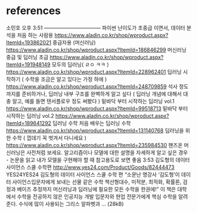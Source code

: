 # references

소민호  오후 3:51
———————————
파이썬 난이도가 초중급 이면서, 데이터 분석을 처음 하는 사람용
https://www.aladin.co.kr/shop/wproduct.aspx?ItemId=193862021
중급자용 (머신러닝)
https://www.aladin.co.kr/shop/wproduct.aspx?ItemId=186846299
머신러닝 중급 및 딥러닝 초급
https://www.aladin.co.kr/shop/wproduct.aspx?ItemId=191948149
모두의 딥러닝( ㄹㅇ ㅋㅋ )
https://www.aladin.co.kr/shop/wproduct.aspx?ItemId=228962401
딥러닝 시작하기 ( 수학을 조금은 알고 있다는 가정 하에 )
https://www.aladin.co.kr/shop/wproduct.aspx?ItemId=248709859
석사 정도까지를 준비하거나, 딥러닝 내부 구조를 완벽하게 알고 싶다 ( 딥러닝 개념에 대해서 대충 알고, 예를 들면 텐서플로우 정도 써봤다 )
밑바닥 부터 시작하는 딥러닝 vol.1
https://www.aladin.co.kr/shop/wproduct.aspx?ItemId=99518713
밑바닥 부터 시작하는 딥러닝 vol.2
https://www.aladin.co.kr/shop/wproduct.aspx?ItemId=189641292
딥러닝 수학
처음 배우는 딥러닝 수학
https://www.aladin.co.kr/shop/wproduct.aspx?ItemId=131140768
딥러닝을 위한 수학 ( 껍데기 꼭 벗겨서 다니세요 )
https://www.aladin.co.kr/shop/wproduct.aspx?ItemId=235984530
핸즈온 머신러닝은 사전처럼 보세요. 알고리즘이나 모델에 대한 설명을 자세하게 알고 싶은 경우 - 
논문을 읽고 내가 모델을 구현해야 할 때 참고용도로 보면 좋음
3:53
김도형의 데이터사이언스 스쿨 수학편
http://www.yes24.com/Product/Goods/82444473
YES24YES24
김도형의 데이터 사이언스 스쿨 수학 편
“소문난 명강사 ‘김도형’이 데이터 사이언스입문자에게 보내는 선물 같은 수학 책선형대수, 
미적분, 최적화, 확률론, 검정과 베이즈 추정까지 머신러닝과 딥러닝에 필요한 모든 수학을 한권에!”
이 책은 대학에서 수학을 전공하지 않은 인공지능 개발 입문자와 현업 전문가에게 핵심 수학을 알려준다. 수식에 많이 사용되는 그리스 알파벳과 ... (28kB)
